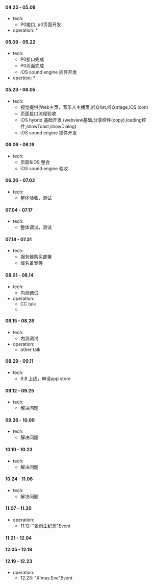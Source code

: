 #### 04.25 - 05.08
  * tech:
    * P0接口, p0页面开发
  * operation:
    * 

#### 05.09 - 05.22
  * tech:
    * P0接口完成
    * P0页面完成
    * iOS sound engine 插件开发
  * opertion:
    * 

#### 05.23 - 06.05
  * tech:
    * 视觉提供(Web主页，音乐人主播页,听众list,听众stage,iOS icon)
    * 页面接口流程验收
    * iOS hybrid 基础开发 (webview基础,分享控件(copy),loading控件,showToast,showDialog)
    * iOS sound engine 插件开发

#### 06.06 - 06.19
  * tech:
    * 页面&iOS 整合
    * iOS sound engine 验收

#### 06.20 - 07.03
  * tech:
    * 整体验收，测试

#### 07.04 - 07.17
  * tech:
    * 整体调试，测试

#### 07.18 - 07.31
  * tech:
    * 服务器购买部署
    * 域名备案等

#### 08.01 - 08.14
  * tech:
    * 内测调试 
  * operation:
    * CC talk
    * 

#### 08.15 - 08.28
  * tech:
    * 内测调试
  * operation:
    * other talk 

#### 08.29 - 09.11
  * tech: 
    * 9.8 上线，申请app store

#### 09.12 - 09.25
  * tech:
    * 解决问题

#### 09.26 - 10.09
  * tech:
    * 解决问题

#### 10.10 - 10.23
  * tech:
    * 解决问题

#### 10.24 - 11.06
  * tech:
    * 解决问题

#### 11.07 - 11.20  
  * operation:
    * 11.12: "张雨生纪念"Event
  
#### 11.21 - 12.04

#### 12.05 - 12.18

#### 12.19 - 12.23  
  * operation:
    * 12.23: "X'mas Eve"Event
  
